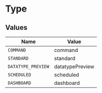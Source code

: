 # Type


## Values

| Name               | Value              |
| ------------------ | ------------------ |
| `COMMAND`          | command            |
| `STANDARD`         | standard           |
| `DATATYPE_PREVIEW` | datatypePreview    |
| `SCHEDULED`        | scheduled          |
| `DASHBOARD`        | dashboard          |
